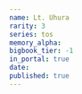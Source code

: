 ```yaml
---
name: Lt. Uhura
rarity: 3
series: tos
memory_alpha:
bigbook_tier: -1
in_portal: true
date:
published: true
---
```



